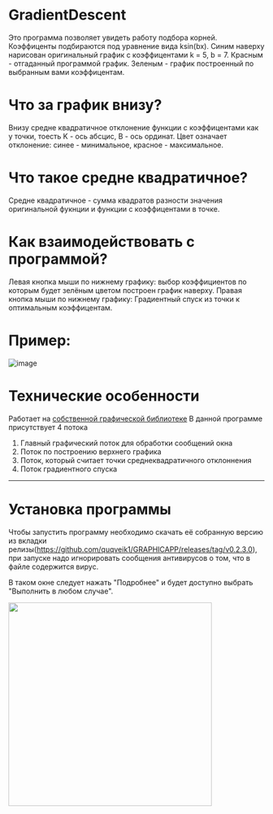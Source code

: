 # GradientDescent
Это программа позволяет увидеть работу подбора корней.
Коэффиценты подбираются под уравнение вида ksin(bx). 
Синим наверху нарисован оригинальный график с коэффицентами k = 5, b = 7. 
Красным - отгаданный программой график.
Зеленым - график построенный по выбранным вами коэффицентам.

# Что за график внизу?
Внизу средне квадратичное отклонение функции с коэффицентами как у точки, тоесть 
K - ось абсцис, B - ось ординат.
Цвет означает отклонение: синее - минимальное, красное - максимальное.

# Что такое средне квадратичное?
Средне квадратичное - сумма квадратов разности значения оригинальной фукнции и функции с коэффицентами в точке.

# Как взаимодействовать с программой?
Левая кнопка мыши по нижнему графику: выбор коэффициентов по которым будет зелёным цветом построен график наверху.
Правая кнопка мыши по нижнему графику: Градиентный спуск из точки к оптимальным коэффицентам.

# Пример:
![image](https://user-images.githubusercontent.com/64206443/230208710-d25bd35a-8feb-42f2-b658-77b6587d9cb5.png)

# Технические особенности
Работает на [собственной графической библиотеке](https://github.com/quqveik1/TESTWIN32_GRAPHICAPP)
В данной программе присутствует 4 потока
1) Главный графический поток для обработки сообщений окна
2) Поток по построению верхнего графика
3) Поток, который считает точки среднеквадратичного отклоннения
4) Поток градиентного спуска


------------------------------------------------------
# Установка программы
Чтобы запустить программу необходимо скачать её собранную версию из вкладки релизы(https://github.com/quqveik1/GRAPHICAPP/releases/tag/v0.2.3.0),
при запуске надо игнорировать сообщения антивирусов о том, что в файле содержится вирус.

В таком окне следует нажать "Подробнее" и будет доступно выбрать "Выполнить в любом случае".


<img src="https://user-images.githubusercontent.com/64206443/182945554-ed4d18c6-a25d-4d0d-a331-e268643b3031.png" width="400">

